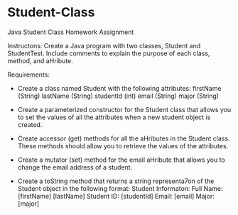 # Student-Class
Java Student Class Homework Assignment

Instructons:
Create a Java program with two classes, Student and StudentTest.
Include comments to explain the purpose of each class, method, and aHribute.

Requirements:
* Create a class named Student with the following attributes:
    firstName (String)
    lastName (String)
    studentId (int)
    email (String)
    major (String)

* Create a parameterized constructor for the Student class that allows you to set the values of all the attributes when a new student object is created.
* Create accessor (get) methods for all the aHributes in the Student class. These methods should allow you to retrieve the values of the attributes.
* Create a mutator (set) method for the email aHribute that allows you to change the email address of a student.
* Create a toString method that returns a string representa7on of the Student object in the following format:
    Student Informaton:
    Full Name: [firstName] [lastName]
    Student ID: [studentId]
    Email: [email]
    Major: [major]
